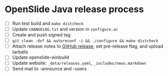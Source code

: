 # OpenSlide Java release process

- [ ] Run test build and `make distcheck`
- [ ] Update `CHANGELOG.txt` and version in `configure.ac`
- [ ] Create and push signed tag
- [ ] `git clean -dxf && autoreconf -i && ./configure && make distcheck`
- [ ] Attach release notes to [GitHub release](https://github.com/openslide/openslide-java/releases), set pre-release flag, and upload tarballs
- [ ] Update openslide-winbuild
- [ ] Update website: `_data/releases.yaml`, `_includes/news.markdown`
- [ ] Send mail to -announce and -users
